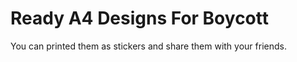 # Ready A4 Designs For Boycott

You can printed them as stickers and share them with your friends. 
